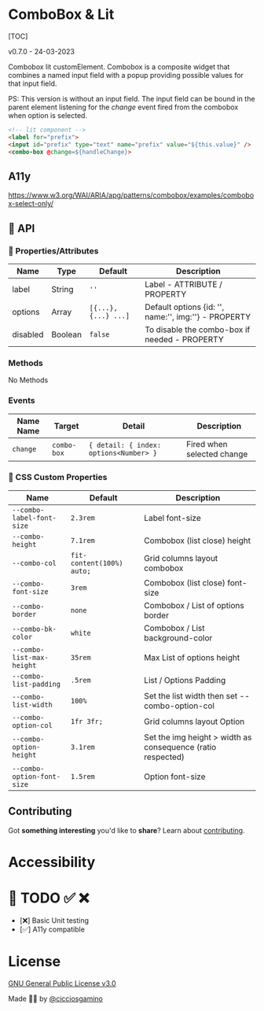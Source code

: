 ComboBox & Lit
==============
[TOC]

v0.7.0 - 24-03-2023

Combobox lit customElement. Combobox is a composite widget that combines a named input field with a popup providing possible values for that input field.

PS: This version is without an input field. The input field can be bound in the parent element listening for the *change* event fired from the combobox when option is selected.

```html
<!-- lit component -->
<label for="prefix">
<input id="prefix" type="text" name="prefix" value="${this.value}" />
<combo-box @change=${handleChange}>
```

## A11y
https://www.w3.org/WAI/ARIA/apg/patterns/combobox/examples/combobox-select-only/

## 🐝 API

### 📒 Properties/Attributes

| Name | Type | Default | Description
| --------- | ------ | -------------------- | ----------------------------------------
| label     | String | `''`                 | Label - ATTRIBUTE / PROPERTY
| options   | Array  | `[{...}, {...} ...]` | Default options {id: '', name:'', img:''} - PROPERTY
| disabled  | Boolean| `false`              | To disable the combo-box if needed - PROPERTY

### Methods

No Methods

### Events

|  Name Name  |  Target  |   Detail   |   Description
| ----------- | -------- | ---------- | -----------------------------------------
|  `change`  |  `combo-box` | `{ detail: { index: options<Number> }` | Fired when selected change

### 🧁 CSS Custom Properties

| Name | Default | Description
| ---------------------------- | -------- | ----------------------------------------------
| `--combo-label-font-size`    | `2.3rem` | Label font-size
| `--combo-height`             | `7.1rem` | Combobox (list close) height
| `--combo-col`           | `fit-content(100%) auto;` | Grid columns layout combobox
| `--combo-font-size`          | `3rem`   | Combobox (list close) font-size
| `--combo-border`             | `none`   | Combobox / List of options border
| `--combo-bk-color`           | `white`  | Combobox / List background-color
| `--combo-list-max-height`    | `35rem`  | Max List of options height
| `--combo-list-padding`       | `.5rem`  | List / Options Padding
| `--combo-list-width`         | `100%`   | Set the list width then set --combo-option-col
| `--combo-option-col`     | `1fr 3fr;`   | Grid columns layout Option
| `--combo-option-height`      | `3.1rem` | Set the img height > width as consequence (ratio respected)
| `--combo-option-font-size`   | `1.5rem` | Option font-size


## Contributing

Got **something interesting** you'd like to **share**? Learn about [contributing](https://github.com/CICCIOSGAMINO/init/blob/master/CONTRIBUTING.md).

# Accessibility

# 🔧 TODO ✅ ❌
- [❌] Basic Unit testing
- [✅] A11y compatible

# License
[GNU General Public License v3.0](https://github.com/CICCIOSGAMINO/init/blob/master/LICENSE)

Made 🧑‍💻 by [@cicciosgamino](https://cicciosgamino.web.app)